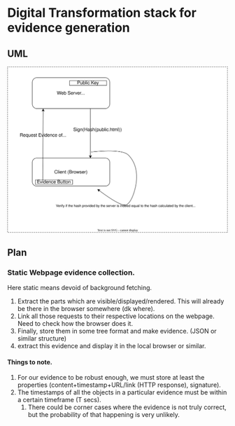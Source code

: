 # Digital Transformation stack for evidence generation

## UML
![img](flow.svg)


## Plan
### Static Webpage evidence collection.
Here static means devoid of background fetching.

1. Extract the parts which are visible/displayed/rendered.
This will already be there in the browser somewhere (dk where).
2. Link all those requests to their respective locations on the webpage.
Need to check how the browser does it.
3. Finally, store them in some tree format and make evidence. (JSON or similar structure)
4. extract this evidence and display it in the local browser or similar.


#### Things to note.
1. For our evidence to be robust enough, we must store at least the properties (content+timestamp+URL/link (HTTP response), signature).
2. The timestamps of all the objects in a particular evidence must be within a certain timeframe (T secs).
    1. There could be corner cases where the evidence is not truly correct, but the probability of that happening is very unlikely.

